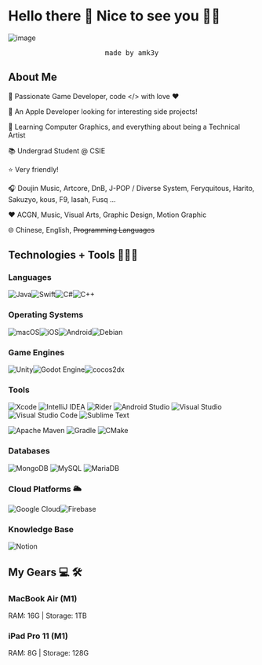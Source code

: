 # Hello there 👋 Nice to see you 🥳🥳
![image](https://user-images.githubusercontent.com/37068498/220413612-561d46d0-ef4d-4d6f-8102-954385d2c78b.png)
<p align="center"><samp>made by amk3y</font></p>

## About Me

🤩 Passionate Game Developer, code </> with love ❤️

🍎 An Apple Developer looking for interesting side projects!

🤯 Learning Computer Graphics, and everything about being a Technical Artist

📚 Undergrad Student @ CSIE

⭐️ Very friendly! 

🎧 Doujin Music, Artcore, DnB, J-POP / Diverse System, Feryquitous, Harito, Sakuzyo, kous, F9, lasah, Fusq ... 

❤️ ACGN, Music, Visual Arts, Graphic Design, Motion Graphic

🌐 Chinese, English, ~~Programming Languages~~ 

## Technologies + Tools 🧑🏻‍💻

### Languages
![Java](https://img.shields.io/badge/java-%23ED8B00.svg?style=for-the-badge&logo=java&logoColor=white)![Swift](https://img.shields.io/badge/swift-F54A2A?style=for-the-badge&logo=swift&logoColor=white)![C#](https://img.shields.io/badge/c%23-%23239120.svg?style=for-the-badge&logo=c-sharp&logoColor=white)![C++](https://img.shields.io/badge/c++-%2300599C.svg?style=for-the-badge&logo=c%2B%2B&logoColor=white)
### Operating Systems
![macOS](https://img.shields.io/badge/mac%20os-000000?style=for-the-badge&logo=macos&logoColor=F0F0F0)![iOS](https://img.shields.io/badge/iOS-000000?style=for-the-badge&logo=ios&logoColor=white)![Android](https://img.shields.io/badge/Android-3DDC84?style=for-the-badge&logo=android&logoColor=white)![Debian](https://img.shields.io/badge/Debian-D70A53?style=for-the-badge&logo=debian&logoColor=white)
### Game Engines
![Unity](https://img.shields.io/badge/unity-%23000000.svg?style=for-the-badge&logo=unity&logoColor=white)![Godot Engine](https://img.shields.io/badge/GODOT-%23FFFFFF.svg?style=for-the-badge&logo=godot-engine)![cocos2dx](https://user-images.githubusercontent.com/37068498/220389842-5cf30c4a-3f17-43ea-8c83-8957939f37bc.png)
### Tools
![Xcode](https://img.shields.io/badge/Xcode-007ACC?style=for-the-badge&logo=Xcode&logoColor=white)
![IntelliJ IDEA](https://img.shields.io/badge/IntelliJIDEA-000000.svg?style=for-the-badge&logo=intellij-idea&logoColor=white)
![Rider](https://img.shields.io/badge/Rider-000000.svg?style=for-the-badge&logo=Rider&logoColor=white&color=black&labelColor=crimson)
![Android Studio](https://img.shields.io/badge/Android%20Studio-3DDC84.svg?style=for-the-badge&logo=android-studio&logoColor=white)
![Visual Studio](https://img.shields.io/badge/Visual%20Studio-5C2D91.svg?style=for-the-badge&logo=visual-studio&logoColor=white)
![Visual Studio Code](https://img.shields.io/badge/Visual%20Studio%20Code-0078d7.svg?style=for-the-badge&logo=visual-studio-code&logoColor=white)
![Sublime Text](https://img.shields.io/badge/sublime_text-%23575757.svg?style=for-the-badge&logo=sublime-text&logoColor=important)

![Apache Maven](https://img.shields.io/badge/Apache%20Maven-C71A36?style=for-the-badge&logo=Apache%20Maven&logoColor=white)
![Gradle](https://img.shields.io/badge/Gradle-02303A.svg?style=for-the-badge&logo=Gradle&logoColor=white)
![CMake](https://img.shields.io/badge/CMake-%23008FBA.svg?style=for-the-badge&logo=cmake&logoColor=white)

### Databases
![MongoDB](https://img.shields.io/badge/MongoDB-%234ea94b.svg?style=for-the-badge&logo=mongodb&logoColor=white)
![MySQL](https://img.shields.io/badge/mysql-%2300f.svg?style=for-the-badge&logo=mysql&logoColor=white)
![MariaDB](https://img.shields.io/badge/MariaDB-003545?style=for-the-badge&logo=mariadb&logoColor=white)

### Cloud Platforms 🌥️
![Google Cloud](https://img.shields.io/badge/Google_Cloud-%234285F4.svg?style=for-the-badge&logo=google-cloud&logoColor=white)![Firebase](https://img.shields.io/badge/firebase-%23039BE5.svg?style=for-the-badge&logo=firebase)

### Knowledge Base
![Notion](https://img.shields.io/badge/Notion-%23000000.svg?style=for-the-badge&logo=notion&logoColor=white)

## My Gears 💻 🛠️

### MacBook Air (M1) 

RAM: 16G | Storage: 1TB 


### iPad Pro 11 (M1) 
RAM: 8G  | Storage: 128G
